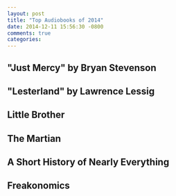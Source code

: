 ```yaml
---
layout: post
title: "Top Audiobooks of 2014"
date: 2014-12-11 15:56:30 -0800
comments: true
categories: 
---
```


## "Just Mercy" by Bryan Stevenson
## "Lesterland" by Lawrence Lessig
## Little Brother
## The Martian
## A Short History of Nearly Everything
## Freakonomics
